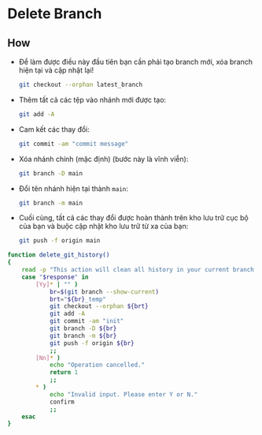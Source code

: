 # Delete Branch

## How

- Để làm được điều này đầu tiên bạn cần phải tạo branch mới, xóa branch hiện tại và cập nhật lại!
    ```bash
    git checkout --orphan latest_branch
    ```
- Thêm tất cả các tệp vào nhánh mới được tạo:
    ```bash
    git add -A
    ```
- Cam kết các thay đổi:
    ```bash
    git commit -am "commit message"
    ```
- Xóa nhánh chính (mặc định) (bước này là vĩnh viễn):
    ```bash
    git branch -D main
    ```
- Đổi tên nhánh hiện tại thành `main`:
    ```bash
    git branch -m main
    ```
- Cuối cùng, tất cả các thay đổi được hoàn thành trên kho lưu trữ cục bộ của bạn và buộc cập nhật kho lưu trữ từ xa của bạn:
    ```bash
    git push -f origin main
    ```

```bash
function delete_git_history()
{
    read -p "This action will clean all history in your current branch! Are you sure [Y/n] " response
    case "$response" in
        [Yy]* | "" )
			br=$(git branch --show-current)
			brt="${br}_temp"
			git checkout --orphan ${brt}
			git add -A
			git commit -am "init"
			git branch -D ${br}
			git branch -m ${br}
			git push -f origin ${br}
            ;;
        [Nn]* )
            echo "Operation cancelled."
            return 1
            ;;
        * )
            echo "Invalid input. Please enter Y or N."
            confirm
            ;;
    esac
}
```